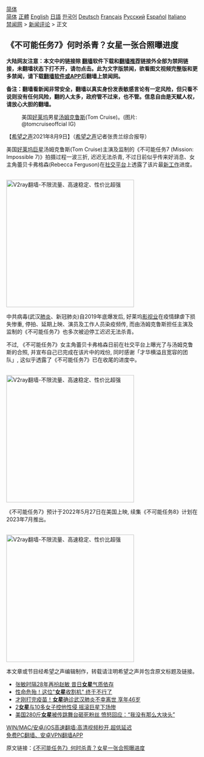  <!-- 面包屑导航 --> <div class="breadcrumb"><!-- GTranslate: https://gtranslate.io/ -->  <div class="switcher notranslate">  <div class="selected">  <a href="#" onclick="return false;"> 简体</a>  </div>  <div class="option">  <a href="https://www.bannedbook.org" onclick="doGTranslate('zh-CN|zh-CN');jQuery('div.switcher div.selected a').html(jQuery(this).html());return false;" title="简体中文" class="nturl selected"> 简体</a>  <a href="https://www.bannedbook.org/zh-tw/" onclick="doGTranslate('zh-CN|zh-TW');jQuery('div.switcher div.selected a').html(jQuery(this).html());return false;" title="繁體中文" class="nturl"> 正體</a>  <a href="https://www.bannedbook.org/en/" onclick="doGTranslate('zh-CN|en');jQuery('div.switcher div.selected a').html(jQuery(this).html());return false;" title="English" class="nturl"> English</a>  <a href="https://www.bannedbook.org/ja/" onclick="doGTranslate('zh-CN|ja');jQuery('div.switcher div.selected a').html(jQuery(this).html());return false;" title="日本語" class="nturl"> 日語</a>  <a href="https://www.bannedbook.org/ko/" onclick="doGTranslate('zh-CN|ko');jQuery('div.switcher div.selected a').html(jQuery(this).html());return false;" title="한국어" class="nturl"> 한국어</a>  <a href="https://www.bannedbook.org/de/" onclick="doGTranslate('zh-CN|de');jQuery('div.switcher div.selected a').html(jQuery(this).html());return false;" title="Deutsch" class="nturl"> Deutsch</a>  <a href="https://www.bannedbook.org/fr/" onclick="doGTranslate('zh-CN|fr');jQuery('div.switcher div.selected a').html(jQuery(this).html());return false;" title="Français" class="nturl"> Français</a>  <a href="https://www.bannedbook.org/ru/" onclick="doGTranslate('zh-CN|ru');jQuery('div.switcher div.selected a').html(jQuery(this).html());return false;" title="Русский" class="nturl"> Русский</a>  <a href="https://www.bannedbook.org/es/" onclick="doGTranslate('zh-CN|es');jQuery('div.switcher div.selected a').html(jQuery(this).html());return false;" title="Español" class="nturl"> Español</a>  <a href="https://www.bannedbook.org/it/" onclick="doGTranslate('zh-CN|it');jQuery('div.switcher div.selected a').html(jQuery(this).html());return false;" title="Italiano" class="nturl"> Italiano</a>  </div>  </div>      <div class='breadcrumb-sub'><!-- Breadcrumb NavXT 6.3.0 --> <a href="https://www.bannedbook.org/" class="home">禁闻网</a> &gt; <a href="https://www.bannedbook.org/bnews/comments/" class="category">新闻评论</a> &gt; 正文</div></div><h2>《不可能任务7》何时杀青？女星一张合照曝进度</h2> <p class="notice"><b>大陆网友注意：本文中的链接除 <a href="https://github.com/bannedbook/fanqiang" >翻墙</a>软件下载和<a href="https://github.com/killgcd/justmysocks/blob/master/README.md">翻墙推荐</a>链接外全部为禁网链接，未翻墙状态下打不开，请勿点击。此为文字版禁闻，欲看图文视频完整版和更多禁闻，请下载<a href="https://github.com/bannedbook/fanqiang">翻墙软件或APP</a>后翻墙上禁闻网。</p><p>备注：翻墙看新闻非常安全，翻墙以真实身份发表敏感言论有一定风险，但只看不说则没有任何风险，翻的人太多，政府管不过来，也不管。信息自由是天赋人权，请放心大胆的翻墙。</b></p>  <div class="entry"> <figure><figcaption>美国<a href="https://www.bannedbook.org/bnews/tag/%e5%a5%bd%e8%8e%b1%e5%9d%9e/" class="st_tag internal_tag" rel="tag" title="标签 好莱坞 下的日志">好莱坞</a>男星<a href="https://www.bannedbook.org/bnews/tag/%e6%b1%a4%e5%a7%86%e5%85%8b%e9%b2%81%e6%96%af/" class="st_tag internal_tag" rel="tag" title="标签 汤姆克鲁斯 下的日志">汤姆克鲁斯</a>(Tom Cruise)。(图片: @tomcruiseoffcial IG) </figcaption></figure> <p>【<span class='wp_keywordlink_affiliate'><a href="https://www.soundofhope.org" title="希望之声" target="_blank">希望之声</a></span>2021年8月9日】（<a href="https://www.bannedbook.org/bnews/tag/%e5%b8%8c%e6%9c%9b%e4%b9%8b%e5%a3%b0/" class="st_tag internal_tag" rel="tag" title="标签 希望之声 下的日志">希望之声</a>记者张贵兰综合报导）</p> <p>美国<a href="https://www.bannedbook.org/bnews/tag/%e5%a5%bd%e8%8e%b1%e5%9d%9e%e5%b7%a8%e6%98%9f/" class="st_tag internal_tag" rel="tag" title="标签 好莱坞巨星 下的日志">好莱坞巨星</a>汤姆克鲁斯(Tom Cruise)主演及监制的《不可能任务7 (Mission: Impossible 7)》拍摄过程一波三折, 迟迟无法杀青, 不过日前似乎传来好消息、女主角蕾贝卡弗格森(Rebecca Ferguson)在<a href="https://www.bannedbook.org/bnews/tag/%E7%A4%BE%E4%BA%A4%E5%B9%B3%E5%8F%B0/" class="st_tag internal_tag" rel="tag" title="标签 社交平台 下的日志">社交平台</a>上透露了该片最<a href="https://www.bannedbook.org/bnews/tag/%E6%96%B0%E5%B7%A5%E4%BD%9C/" class="st_tag internal_tag" rel="tag" title="标签 新工作 下的日志">新工作</a>进度。</p>  <p><br/><a href="https://github.com/bannedbook/fanqiang/wiki/V2ray%E6%9C%BA%E5%9C%BA"><img src="https://raw.githubusercontent.com/bannedbook/fanqiang/master/v2ss/images/v2free.jpg" width="336" alt="V2ray翻墙-不限流量、高速稳定、性价比超强"></a><br/></p> <p>中共病毒(武汉<a href="https://www.bannedbook.org/bnews/tag/%e8%82%ba%e7%82%8e/" class="st_tag internal_tag" rel="tag" title="标签 肺炎 下的日志">肺炎</a>、新冠肺炎)自2019年底爆发后, 好莱坞<a href="https://www.bannedbook.org/bnews/tag/%E5%BD%B1%E8%A7%86%E4%B8%9A/" class="st_tag internal_tag" rel="tag" title="标签 影视业 下的日志">影视业</a>在疫情肆虐下损失惨重, 停拍、延期上映、演员及工作人员染疫频传, 而由汤姆克鲁斯担任主演及监制的《不可能任务7》也多次被迫停工迟迟无法杀青。 </p>  <p>不过, 《不可能任务7》女主角蕾贝卡弗格森日前在社交平台上曝光了与汤姆克鲁斯的合照, 并宣布自己已完成在该片中的戏份, 同时感谢「才华横溢且宽容的团队」, 这似乎透露了《不可能任务7》已在收尾的进度中。</p> <p><br/><a href="https://github.com/bannedbook/fanqiang/wiki/V2ray%E6%9C%BA%E5%9C%BA"><img src="https://raw.githubusercontent.com/bannedbook/fanqiang/master/v2ss/images/v2free.jpg" width="336" alt="V2ray翻墙-不限流量、高速稳定、性价比超强"></a><br/></p>  <p>《不可能任务7》预计于2022年5月27日在美国上映, 续集《不可能任务8》计划在2023年7月推出。</p> <p><br/><a href="https://github.com/bannedbook/fanqiang/wiki/V2ray%E6%9C%BA%E5%9C%BA"><img src="https://raw.githubusercontent.com/bannedbook/fanqiang/master/v2ss/images/v2free.jpg" width="336" alt="V2ray翻墙-不限流量、高速稳定、性价比超强"></a><br/></p>  <p>本文章或节目经希望之声编辑制作，转载请注明希望之声并包含原文标题及链接。 </p> <ul class='op-related-articles' title='相关阅读'> <li><a href='https://www.bannedbook.org/bnews/yule/20210805/1600460.html' target='_blank'>张敏时隔28年再扮赵敏 昔日<b>女星</b>气质依存</a></li> <li><a href='https://www.bannedbook.org/bnews/cnnews/20210805/1600434.html' target='_blank'>性命危殆！这位"<b>女星</b>收割机" 终于不行了</a></li> <li><a href='https://www.bannedbook.org/bnews/yule/20210804/1599750.html' target='_blank'>才刚打完疫苗！<b>女星</b>确诊武汉肺炎不幸离世 享年46岁</a></li> <li><a href='https://www.bannedbook.org/bnews/cnnews/20210801/1598004.html' target='_blank'>2<b>女星</b>与10多女子控他性侵 摇滚巨星下场惨</a></li> <li><a href='https://www.bannedbook.org/bnews/yule/20210731/1597504.html' target='_blank'>美国280斤<b>女星</b>被传跳舞台砸死粉丝 愤怒回应：“我没有那么大块头”</a></li> </ul> <p class="texttj"> <a href="https://github.com/bannedbook/fanqiang/wiki/V2ray%E6%9C%BA%E5%9C%BA" target="_blank">WIN/MAC/安卓/iOS高速翻墙:高清视频秒开,超低延迟</a><br/> <a href="https://github.com/bannedbook/fanqiang/wiki/%E7%A6%81%E9%97%BB%E7%BD%91%E5%AE%89%E5%8D%93%E7%BF%BB%E5%A2%99%E6%96%B0%E9%97%BBAPP" target="_blank">免费PC翻墙、安卓VPN翻墙APP</a></p><p>原文链接：<a class="src_link"  href="https://www.soundofhope.org/post/533726" target="_blank">《不可能任务7》何时杀青？女星一张合照曝进度</a></p><a name='sharetosocial'></a>  <div style="margin-bottom:5px;padding-bottom:5px;clear:both"> <div id="archive-pix-1" class="banner-ads"> <!-- AuctionX Display platform tag START --> <div id="26318x728x90x621x_ADSLOT2" clicktrack="%%CLICK_URL_ESC%%"></div> <!-- AuctionX Display platform tag END --> </div> <div id="archive-pix-2" class="banner-ads"> <!-- AuctionX Display platform tag START --> <div id="26315x300x250x621x_ADSLOT2" clicktrack="%%CLICK_URL_ESC%%"></div> <!-- AuctionX Display platform tag END --> </div> </div>  <div id="archive-pix-1" class="banner-ads"> <!-- AuctionX Display platform tag START --> <div id="26318x728x90x621x_ADSLOT3" clicktrack="%%CLICK_URL_ESC%%"></div> <!-- AuctionX Display platform tag END --> </div> </div><!--END ENTRY--> 